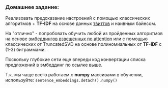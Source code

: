 ### Домашнее задание:

Реализовать предсказание настроений с помощью классических алгоритмов + **TF-IDF** на основе
данных [твиттов](https://www.kaggle.com/arkhoshghalb/twitter-sentiment-analysis-hatred-speech?select=train.csv) и
наивным байесом.

На "отлично" - попробовать обучить любой из пройденных алгоритмов на
основе [эмбеддингов взвешенных по attention](https://huggingface.co/sberbank-ai/sbert_large_nlu_ru) или с
помощью классических от TruncatedSVD на основе полиномиальных от **TF-IDF** с (1-3) биграммами.

Поскольку глубокие сети еще впереди код конвертации списка предложений в эмбеддинг по ссылке выше.

Т.к. мы чаще всего работаем с **numpy** массивами в обучении, используйте: `sentence_embeddings.detach().numpy()`